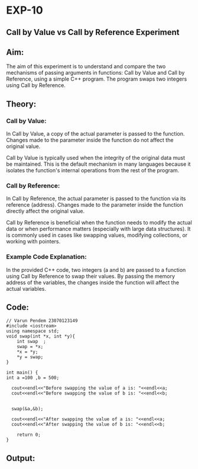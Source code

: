 # EXP-10

## Call by Value vs Call by Reference Experiment

## Aim:
The aim of this experiment is to understand and compare the two mechanisms of passing arguments in functions: Call by Value and Call by Reference, using a simple C++ program. The program swaps two integers using Call by Reference.

## Theory:

### Call by Value:
In Call by Value, a copy of the actual parameter is passed to the function.
Changes made to the parameter inside the function do not affect the original value.

Call by Value is typically used when the integrity of the original data must be maintained. This is the default mechanism in many languages because it isolates the function's internal operations from the rest of the program.

### Call by Reference:
In Call by Reference, the actual parameter is passed to the function via its reference (address).
Changes made to the parameter inside the function directly affect the original value.

Call by Reference is beneficial when the function needs to modify the actual data or when performance matters (especially with large data structures). It is commonly used in cases like swapping values, modifying collections, or working with pointers.

### Example Code Explanation:
In the provided C++ code, two integers (a and b) are passed to a function using Call by Reference to swap their values. By passing the memory address of the variables, the changes inside the function will affect the actual variables.

## Code: 

```
// Varun Pendem 23070123149
#include <iostream>
using namespace std;
void swap(int *x, int *y){
    int swap  ;
    swap = *x;
    *x = *y;
    *y = swap;
}

int main() {
int a =100 ,b = 500;

  cout<<endl<<"Before swapping the value of a is: "<<endl<<a;
  cout<<endl<<"Before swapping the value of b is: "<<endl<<b;


  swap(&a,&b);

  cout<<endl<<"After swapping the value of a is: "<<endl<<a;
  cout<<endl<<"After swapping the value of b is: "<<endl<<b;

    return 0;
}
```

## Output: 

